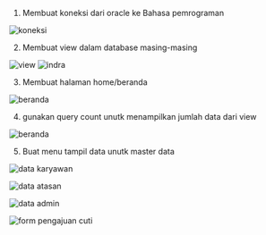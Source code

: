 1. Membuat koneksi dari oracle ke Bahasa pemrograman

![koneksi](https://user-images.githubusercontent.com/45527518/148665071-0fc090f3-1ac8-490e-b21e-a3d0b2533272.jpg)

2. Membuat view dalam database masing-masing


![view](https://user-images.githubusercontent.com/45527518/148665103-5d249d17-b56a-4497-92bb-3bf263424ea5.jpg)
![indra](https://user-images.githubusercontent.com/45527518/148665122-68362528-edc7-4b5a-9e6c-27c03f7c7ec3.jpg)

3. Membuat halaman home/beranda

![beranda](https://user-images.githubusercontent.com/45527518/148665144-5ad3ce18-2858-44a6-a2f7-28a52fcb116c.jpg)

4. gunakan query count unutk menampilkan jumlah data dari view

![beranda](https://user-images.githubusercontent.com/45527518/148665173-15231978-f9c6-46da-8541-2665c3145575.jpg)

5. Buat menu tampil data unutk master data

![data karyawan](https://user-images.githubusercontent.com/45527518/148665191-f66f5394-66ba-41f7-a13d-56c3cb8a2081.jpg)

![data atasan](https://user-images.githubusercontent.com/45527518/148665198-33e54393-7c10-4acb-85b6-12e30bcb153d.jpg)

![data admin](https://user-images.githubusercontent.com/45527518/148665199-cd062ed6-e085-4418-bb45-c2de49f224ed.jpg)

![form pengajuan cuti](https://user-images.githubusercontent.com/45527518/148665202-b50064ea-9798-4b48-a60a-f03a798c60fe.jpg)

